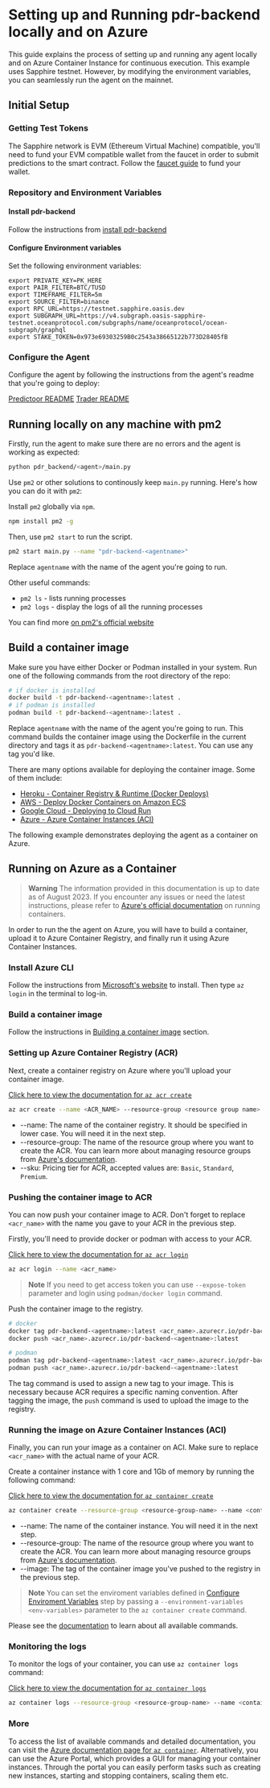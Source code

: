 # Setting up and Running pdr-backend locally and on Azure

This guide explains the process of setting up and running any agent locally and on Azure Container Instance for continuous execution. This example uses Sapphire testnet. However, by modifying the environment variables, you can seamlessly run the agent on the mainnet.

## Initial Setup

### Getting Test Tokens

The Sapphire network is EVM (Ethereum Virtual Machine) compatible, you'll need to fund your EVM compatible wallet from the faucet in order to submit predictions to the smart contract. Follow the [faucet guide](./testnet-faucet.md) to fund your wallet.

### Repository and Environment Variables

#### Install pdr-backend

Follow the instructions from [install pdr-backend](./install.md)

#### Configure Environment variables

Set the following environment variables:

```
export PRIVATE_KEY=PK_HERE
export PAIR_FILTER=BTC/TUSD
export TIMEFRAME_FILTER=5m
export SOURCE_FILTER=binance
export RPC_URL=https://testnet.sapphire.oasis.dev
export SUBGRAPH_URL=https://v4.subgraph.oasis-sapphire-testnet.oceanprotocol.com/subgraphs/name/oceanprotocol/ocean-subgraph/graphql
export STAKE_TOKEN=0x973e69303259B0c2543a38665122b773D28405fB
```

### Configure the Agent

Configure the agent by following the instructions from the agent's readme that you're going to deploy:

[Predictoor README](READMEs/predictoor.md)
[Trader README](READMEs/trader.md)

## Running locally on any machine with pm2

Firstly, run the agent to make sure there are no errors and the agent is working as expected:

```bash
python pdr_backend/<agent>/main.py
```

Use `pm2` or other solutions to continously keep `main.py` running. Here's how you can do it with `pm2`:

Install `pm2` globally via `npm`.

```bash
npm install pm2 -g
```

Then, use `pm2 start` to run the script.

```bash
pm2 start main.py --name "pdr-backend-<agentname>"
```

Replace `agentname` with the name of the agent you're going to run.

Other useful commands:

- `pm2 ls` - lists running processes
- `pm2 logs` - display the logs of all the running processes

You can find more [on pm2's official website](https://pm2.keymetrics.io/docs/usage/quick-start/)

## Build a container image

Make sure you have either Docker or Podman installed in your system. Run one of the following commands from the root directory of the repo:

```bash
# if docker is installed
docker build -t pdr-backend-<agentname>:latest .
# if podman is installed
podman build -t pdr-backend-<agentname>:latest .
```

Replace `agentname` with the name of the agent you're going to run. This command builds the container image using the Dockerfile in the current directory and tags it as `pdr-backend-<agentname>:latest`. You can use any tag you'd like.

There are many options available for deploying the container image. Some of them include:
- [Heroku - Container Registry & Runtime (Docker Deploys)](https://devcenter.heroku.com/articles/container-registry-and-runtime)
- [AWS -  Deploy Docker Containers on Amazon ECS](https://aws.amazon.com/getting-started/hands-on/deploy-docker-containers/)
- [Google Cloud - Deploying to Cloud Run](https://cloud.google.com/run/docs/deploying)
- [Azure - Azure Container Instances (ACI)](#running-on-azure-as-a-container)

The following example demonstrates deploying the agent as a container on Azure.

## Running on Azure as a Container

> **Warning**
> The information provided in this documentation is up to date as of August 2023. If you encounter any issues or need the latest instructions, please refer to [Azure's official documentation](https://learn.microsoft.com/en-us/azure/app-service/tutorial-custom-container?tabs=azure-cli&pivots=container-linux) on running containers.

In order to run the the agent on Azure, you will have to build a container, upload it to Azure Container Registry, and finally run it using Azure Container Instances.

### Install Azure CLI

Follow the instructions from [Microsoft's website](https://learn.microsoft.com/en-us/cli/azure/install-azure-cli#install) to install. Then type `az login` in the terminal to log-in.

### Build a container image

Follow the instructions in [Building a container image](#build-a-container-image) section.

### Setting up Azure Container Registry (ACR)

Next, create a container registry on Azure where you'll upload your container image.

[Click here to view the documentation for `az acr create`](https://learn.microsoft.com/en-us/cli/azure/acr?view=azure-cli-latest#az-acr-create)

```bash
az acr create --name <ACR_NAME> --resource-group <resource group name> --sku <sku>
```

- --name: The name of the container registry. It should be specified in lower case. You will need it in the next step.
- --resource-group: The name of the resource group where you want to create the ACR. You can learn more about managing resource groups from [Azure's documentation](https://learn.microsoft.com/en-us/azure/azure-resource-manager/management/manage-resource-groups-portal).
- --sku: Pricing tier for ACR, accepted values are: `Basic`, `Standard`, `Premium`.

### Pushing the container image to ACR

You can now push your container image to ACR. Don't forget to replace `<acr_name>` with the name you gave to your ACR in the previous step.

Firstly, you'll need to provide docker or podman with access to your ACR.

[Click here to view the documentation for `az acr login`](https://learn.microsoft.com/en-us/cli/azure/acr?view=azure-cli-latest#az-acr-login)

```bash
az acr login --name <acr_name>
```

> **Note**
> If you need to get access token you can use `--expose-token` parameter and login using `podman/docker login` command.

Push the container image to the registry.

```bash
# docker
docker tag pdr-backend-<agentname>:latest <acr_name>.azurecr.io/pdr-backend-<agentname>:latest
docker push <acr_name>.azurecr.io/pdr-backend-<agentname>:latest
```

```bash
# podman
podman tag pdr-backend-<agentname>:latest <acr_name>.azurecr.io/pdr-backend-<agentname>:latest
podman push <acr_name>.azurecr.io/pdr-backend-<agentname>:latest
```

The tag command is used to assign a new tag to your image. This is necessary because ACR requires a specific naming convention. After tagging the image, the `push` command is used to upload the image to the registry.

### Running the image on Azure Container Instances (ACI)

Finally, you can run your image as a container on ACI. Make sure to replace `<acr_name>` with the actual name of your ACR.

Create a container instance with 1 core and 1Gb of memory by running the following command:

[Click here to view the documentation for `az container create`](https://learn.microsoft.com/en-us/cli/azure/container?view=azure-cli-latest#az-container-create)

```bash
az container create --resource-group <resource-group-name> --name <container-instance-name> --image <acr-name>.azurecr.io/pdr-backend-<agentname>:latest --cpu 1 --memory 1
```

- --name: The name of the container instance. You will need it in the next step.
- --resource-group: The name of the resource group where you want to create the ACR. You can learn more about managing resource groups from [Azure's documentation](https://learn.microsoft.com/en-us/azure/azure-resource-manager/management/manage-resource-groups-portal).
- --image: The tag of the container image you've pushed to the registry in the previous step.

> **Note**
> You can set the enviroment variables defined in [Configure Enviroment Variables](#configure-environment-variables) step by passing a `--environment-variables <env-variables>` parameter to the `az container create` command.

Please see the [documentation](https://learn.microsoft.com/en-us/cli/azure/container?view=azure-cli-latest#az-container-create) to learn about all available commands.

### Monitoring the logs

To monitor the logs of your container, you can use `az container logs` command:

[Click here to view the documentation for `az container logs`](https://learn.microsoft.com/en-us/cli/azure/container?view=azure-cli-latest#az-container-logs)

```bash
az container logs --resource-group <resource-group-name> --name <container-instance-name>
```

### More

To access the list of available commands and detailed documentation, you can visit the [Azure documentation page for `az container`](https://learn.microsoft.com/en-us/cli/azure/container?view=azure-cli-latest). Alternatively, you can use the Azure Portal, which provides a GUI for managing your container instances. Through the portal you can easily perform tasks such as creating new instances, starting and stopping containers, scaling them etc.